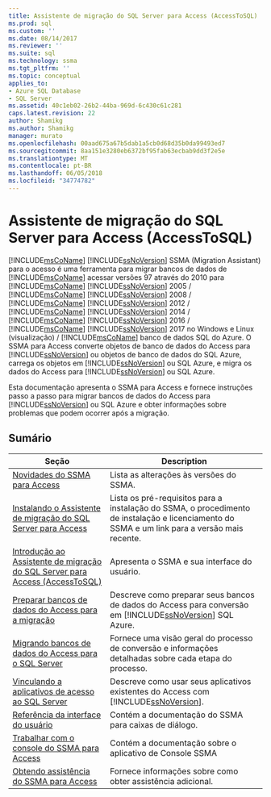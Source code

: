 ```yaml
---
title: Assistente de migração do SQL Server para Access (AccessToSQL) | Microsoft Docs
ms.prod: sql
ms.custom: ''
ms.date: 08/14/2017
ms.reviewer: ''
ms.suite: sql
ms.technology: ssma
ms.tgt_pltfrm: ''
ms.topic: conceptual
applies_to:
- Azure SQL Database
- SQL Server
ms.assetid: 40c1eb02-26b2-44ba-969d-6c430c61c281
caps.latest.revision: 22
author: Shamikg
ms.author: Shamikg
manager: murato
ms.openlocfilehash: 00aad675a67b5dab1a5cb0d68d35b0da99493ed7
ms.sourcegitcommit: 8aa151e3280eb6372bf95fab63ecbab9dd3f2e5e
ms.translationtype: MT
ms.contentlocale: pt-BR
ms.lasthandoff: 06/05/2018
ms.locfileid: "34774782"
---
```

# <a name="sql-server-migration-assistant-for-access-accesstosql"></a>Assistente de migração do SQL Server para Access (AccessToSQL)
[!INCLUDE[msCoName](../../includes/msconame_md.md)] [!INCLUDE[ssNoVersion](../../includes/ssnoversion_md.md)] SSMA (Migration Assistant) para o acesso é uma ferramenta para migrar bancos de dados de [!INCLUDE[msCoName](../../includes/msconame_md.md)] acessar versões 97 através do 2010 para [!INCLUDE[msCoName](../../includes/msconame_md.md)] [!INCLUDE[ssNoVersion](../../includes/ssnoversion_md.md)] 2005 / [!INCLUDE[msCoName](../../includes/msconame_md.md)] [!INCLUDE[ssNoVersion](../../includes/ssnoversion_md.md)] 2008 / [!INCLUDE[msCoName](../../includes/msconame_md.md)] [!INCLUDE[ssNoVersion](../../includes/ssnoversion_md.md)] 2012 / [!INCLUDE[msCoName](../../includes/msconame_md.md)] [!INCLUDE[ssNoVersion](../../includes/ssnoversion_md.md)] 2014 / [!INCLUDE[msCoName](../../includes/msconame_md.md)] [!INCLUDE[ssNoVersion](../../includes/ssnoversion_md.md)] 2016 / [!INCLUDE[msCoName](../../includes/msconame_md.md)] [!INCLUDE[ssNoVersion](../../includes/ssnoversion_md.md)] 2017 no Windows e Linux (visualização) / [!INCLUDE[msCoName](../../includes/msconame_md.md)] banco de dados SQL do Azure. O SSMA para Access converte objetos de banco de dados do Access para [!INCLUDE[ssNoVersion](../../includes/ssnoversion_md.md)] ou objetos de banco de dados do SQL Azure, carrega os objetos em [!INCLUDE[ssNoVersion](../../includes/ssnoversion_md.md)] ou SQL Azure, e migra os dados do Access para [!INCLUDE[ssNoVersion](../../includes/ssnoversion_md.md)] ou SQL Azure.  
  
Esta documentação apresenta o SSMA para Access e fornece instruções passo a passo para migrar bancos de dados do Access para [!INCLUDE[ssNoVersion](../../includes/ssnoversion_md.md)] ou SQL Azure e obter informações sobre problemas que podem ocorrer após a migração.  
  
## <a name="contents"></a>Sumário  
  
|Seção|Description|  
|-----------|---------------|  
|[Novidades do SSMA para Access](http://msdn.microsoft.com/en-us/a24d3fc0-6911-4bfa-828a-197abf222e02)|Lista as alterações às versões do SSMA.|  
|[Instalando o Assistente de migração do SQL Server para Access](http://msdn.microsoft.com/en-us/dd50eebd-75df-4e0d-8c4d-88b511aae4c7)|Lista os pré-requisitos para a instalação do SSMA, o procedimento de instalação e licenciamento do SSMA e um link para a versão mais recente.|  
|[Introdução ao Assistente de migração do SQL Server para Access &#40;AccessToSQL&#41;](../../ssma/access/getting-started-with-sql-server-migration-assistant-for-access-accesstosql.md)|Apresenta o SSMA e sua interface do usuário.|  
|[Preparar bancos de dados do Access para a migração](http://msdn.microsoft.com/en-us/9b80a9e0-08e7-4b4d-b5ec-cc998d3f5114)|Descreve como preparar seus bancos de dados do Access para conversão em [!INCLUDE[ssNoVersion](../../includes/ssnoversion_md.md)] SQL Azure.|  
|[Migrando bancos de dados do Access para o SQL Server](http://msdn.microsoft.com/en-us/76a3abcf-2998-4712-9490-fe8d872c89ca)|Fornece uma visão geral do processo de conversão e informações detalhadas sobre cada etapa do processo.|  
|[Vinculando a aplicativos de acesso ao SQL Server](http://msdn.microsoft.com/en-us/82374ad2-7737-4164-a489-13261ba393d4)|Descreve como usar seus aplicativos existentes do Access com [!INCLUDE[ssNoVersion](../../includes/ssnoversion_md.md)].|  
|[Referência da interface do usuário](http://msdn.microsoft.com/en-us/af24c303-4a41-449b-9c86-d6558a97e839)|Contém a documentação do SSMA para caixas de diálogo.|  
|[Trabalhar com o console do SSMA para Access](http://msdn.microsoft.com/en-us/ef94e843-9f88-45a2-86c4-a0af268738c4)|Contém a documentação sobre o aplicativo de Console SSMA|  
|[Obtendo assistência do SSMA para Access](http://go.microsoft.com/fwlink/?LinkID=708538&clcid=0x409)|Fornece informações sobre como obter assistência adicional.|  
  
